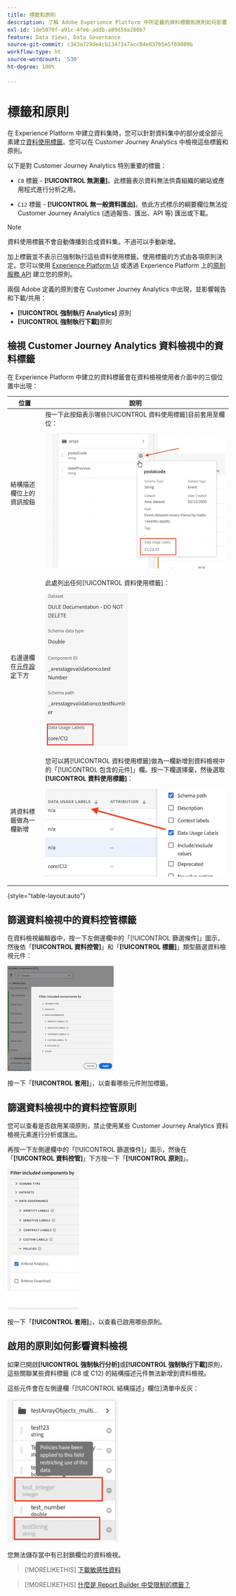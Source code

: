 ```yaml
---
title: 標籤和原則
description: 了解 Adobe Experience Platform 中所定義的資料標籤和原則如何影響 Customer Journey Analytics 中的資料檢視和報告。
exl-id: 1de5070f-a91c-4fe6-addb-a89d59a280b7
feature: Data Views, Data Governance
source-git-commit: c343a729de4cb13473a7acc04e837b5e5f69809b
workflow-type: ht
source-wordcount: '530'
ht-degree: 100%

---
```


# 標籤和原則

在 Experience Platform 中建立資料集時，您可以針對資料集中的部分或全部元素建立[資料使用標籤](https://experienceleague.adobe.com/docs/experience-platform/data-governance/labels/reference.html?lang=en)。您可以在 Customer Journey Analytics 中檢視這些標籤和原則。

以下是對 Customer Journey Analytics 特別重要的標籤：

* `C8` 標籤 - **[!UICONTROL 無測量]**。此標籤表示資料無法供貴組織的網站或應用程式進行分析之用。

* `C12` 標籤 - **[!UICONTROL 無一般資料匯出]**。依此方式標示的綱要欄位無法從 Customer Journey Analytics (透過報告、匯出、API 等) 匯出或下載。

>[!NOTE]
>
>資料使用標籤不會自動傳播到合成資料集。不過可以手動新增。

加上標籤並不表示已強制執行這些資料使用標籤。使用標籤的方式由各項原則決定。您可以使用 [Experience Platform UI](https://experienceleague.adobe.com/docs/experience-platform/data-governance/policies/user-guide.html?lang=en) 或透過 Experience Platform 上的[原則服務 API](https://experienceleague.adobe.com/docs/experience-platform/data-governance/api/overview.html?lang=zh-Hant) 建立您的原則。

兩個 Adobe 定義的原則會在 Customer Journey Analytics 中出現，並影響報告和下載/共用：

* **[!UICONTROL 強制執行 Analytics]** 原則
* **[!UICONTROL 強制執行下載]**&#x200B;原則

## 檢視 Customer Journey Analytics 資料檢視中的資料標籤

在 Experience Platform 中建立的資料標籤會在資料檢視使用者介面中的三個位置中出現：

| 位置 | 說明 |
| --- | --- |
| 結構描述欄位上的資訊按鈕 | 按一下此按鈕表示哪些[!UICONTROL 資料使用標籤]目前套用至欄位：<p>![](assets/data-label-left.png) |
| 右邊邊欄在[元件設定](/help/data-views/component-settings/overview.md)下方 | 此處列出任何[!UICONTROL 資料使用標籤]：<p>![](assets/data-label-right.png) |
| 將資料標籤做為一欄新增 | 您可以將[!UICONTROL 資料使用標籤]做為一欄新增到資料檢視中的「[!UICONTROL 包含的元件]」欄。按一下欄選擇棄，然後選取&#x200B;**[!UICONTROL 資料使用標籤]**：<p>![](assets/data-label-column.png) |

{style="table-layout:auto"}

## 篩選資料檢視中的資料控管標籤

在資料檢視編輯器中，按一下左側邊欄中的「[!UICONTROL 篩選條件]」圖示，然後依「**[!UICONTROL 資料控管]**」和「**[!UICONTROL 標籤]**」類型篩選資料檢視元件：

![](assets/filter-labels.png)

按一下「**[!UICONTROL 套用]**」，以查看哪些元件附加標籤。

## 篩選資料檢視中的資料控管原則

您可以查看是否啟用某項原則，禁止使用某些 Customer Journey Analytics 資料檢視元素進行分析或匯出。

再按一下左側邊欄中的「[!UICONTROL 篩選條件]」圖示，然後在「**[!UICONTROL 資料控管]**」下方按一下「**[!UICONTROL 原則]**」。

![依清單篩選包含的元件，其顯示已選取強制執行 Analytics](assets/filter-policies.png)

按一下「**[!UICONTROL 套用]**」，以查看已啟用哪些原則。

## 啟用的原則如何影響資料檢視

如果已開啟&#x200B;**[!UICONTROL 強制執行分析]**&#x200B;或&#x200B;**[!UICONTROL 強制執行下載]**&#x200B;原則，這些關聯某些資料標籤 (C8 或 C12) 的結構描述元件無法新增到資料檢視。

這些元件會在左側邊欄「[!UICONTROL 結構描述」欄位]清單中反灰：

![反灰元件和原則訊息指出原則已套用到此限制資料使用的欄位](assets/component-greyed.png)

您無法儲存當中有已封鎖欄位的資料檢視。

>[!MORELIKETHIS]
>[下載敏感性資料](/help/analysis-workspace/export/download-send.md)

>[!MORELIKETHIS]
>[什麼是 Report Builder 中受限制的標籤？](https://experienceleague.adobe.com/docs/analytics-platform/using/cja-reportbuilder/restricted-labels.html?lang=zh-Hant)


